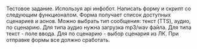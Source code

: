 Тестовое задание.
Используя api инфобот. Написать форму и скрипт со следующим функционалом.
Форма получает список доступных сценариев и аонов.
Можно выбрать тип сообщения: текст (TTS), аудио, по сценарию.
Для типа аудио нужна загрузка mp3/wav файла.
Для типа текст - поле ввода.
Для по сценарию - выбор сценария из ЛК.
При отправке формы все должно сработать.